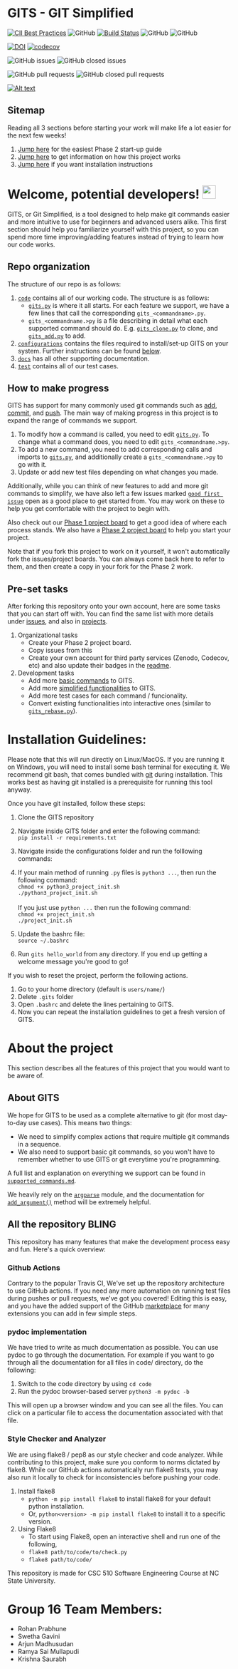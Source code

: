 # GITS - GIT Simplified
[![CII Best Practices](https://bestpractices.coreinfrastructure.org/projects/34/badge)](https://bestpractices.coreinfrastructure.org/projects/34)
![GitHub](https://img.shields.io/github/license/arjunptm/GITS)
[![Build Status](https://github.com/arjunptm/GITS/workflows/Build%20Status/badge.svg)](https://github.com/arjunptm/GITS/actions)
![GitHub](https://img.shields.io/badge/language-python-blue.svg)
![GitHub](https://img.shields.io/badge/language-shell-orange.svg)


[![DOI](https://zenodo.org/badge/DOI/10.5281/zenodo.5532929.svg)](https://doi.org/10.5281/zenodo.5532929)
[![codecov](https://codecov.io/gh/arjunptm/GITS/branch/master/graph/badge.svg?token=KNQPMEDEH2)](https://codecov.io/gh/arjunptm/GITS)

![GitHub issues](https://img.shields.io/github/issues/arjunptm/GITS)
![GitHub closed issues](https://img.shields.io/github/issues-closed/arjunptm/GITS)

![GitHub pull requests](https://img.shields.io/github/issues-pr/arjunptm/GITS)
![GitHub closed pull requests](https://img.shields.io/github/issues-pr-closed/arjunptm/GITS)

[![Alt text](http://i3.ytimg.com/vi/XWzKtZcDmKU/maxresdefault.jpg)](https://www.youtube.com/watch?v=XWzKtZcDmKU)

## Sitemap

Reading all 3 sections before starting your work will make life a lot easier for the next few weeks!
1. [Jump here](#welcome-potential-developers) for the easiest Phase 2 start-up guide
2. [Jump here](#about-the-project) to get information on how this project works
3. [Jump here](#installation-guidelines) if you want installation instructions

# Welcome, potential developers! <img src="https://raw.githubusercontent.com/MartinHeinz/MartinHeinz/master/wave.gif" width="30px">
GITS, or Git Simplified, is a tool designed to help make git commands easier and more intuitive to use for beginners and advanced users alike.
This first section should help you familiarize yourself with this project, so you can spend more time improving/adding features instead of trying to learn how our code works.
<!-- GITS simplifies (makes it human-friendly) many commonly used git commands such as [add](code/gits_add.py), [commit](code/gits_commit.py), [push](code/gits_push.py), and [checkout](code/gits_checkout.py). -->

<!-- The structure of our repo is as follows:
1. [`code`](code) contains all of our working code. The structure is as follows:
   - [`gits.py`](code/gits.py) is where it all starts. For each feature we support, we have a few lines that call the corresponding `gits_<commandname>.py`.
   - `gits_<commandname.>py` is a file describing in detail what each supported command should do. E.g. [`gits_clone.py`](code/gits_clone.py) to clone, and [`gits_add.py`](code/gits_add.py) to add.
   - To modify how a command is called, you need to edit [`gits.py`](code/gits.py). To change what a command does, you need to edit `gits_<commandname.>py`.
   - To add a new command, you need to add corresponding calls and imports to [`gits.py`](code/gits.py), and additionally create a `gits_<commandname.>py` to go with it.
2. [`configurations`](configurations) contains the files required to install/set-up GITS on your system. Further instructions can be found [below](#installation-guidelines).
3. [`docs`](docs) has all other supporting documentation.
4. [`test`](test) contains all of our test cases.  -->

## Repo organization
The structure of our repo is as follows:
1. [`code`](code) contains all of our working code. The structure is as follows:
   - [`gits.py`](code/gits.py) is where it all starts. For each feature we support, we have a few lines that call the corresponding `gits_<commandname>.py`.
   - `gits_<commandname.>py` is a file describing in detail what each supported command should do. E.g. [`gits_clone.py`](code/gits_clone.py) to clone, and [`gits_add.py`](code/gits_add.py) to add.
2. [`configurations`](configurations) contains the files required to install/set-up GITS on your system. Further instructions can be found [below](#installation-guidelines).
3. [`docs`](docs) has all other supporting documentation.
4. [`test`](test) contains all of our test cases. 

## How to make progress
GITS has support for many commonly used git commands such as [add](code/gits_add.py), [commit](code/gits_commit.py), and [push](code/gits_push.py).
The main way of making progress in this project is to expand the range of commands we support. 

1. To modify how a command is called, you need to edit [`gits.py`](code/gits.py). To change what a command does, you need to edit `gits_<commandname.>py`.
2. To add a new command, you need to add corresponding calls and imports to [`gits.py`](code/gits.py), and additionally create a `gits_<commandname.>py` to go with it.
3. Update or add new test files depending on what changes you made.

Additionally, while you can think of new features to add and more git commands to simplify, we have also left a few issues marked [`good first issue`](https://github.com/arjunptm/GITS/labels/good%20first%20issue) open as a good place to get started from. You may work on these to help you get comfortable with the project to begin with. 

Also check out our [Phase 1 project board](https://github.com/arjunptm/GITS/projects/1) to get a good idea of where each process stands. We also have a [Phase 2 project board](https://github.com/arjunptm/GITS/projects/2) to help you start your project.

Note that if you fork this project to work on it yourself, it won't automatically fork the issues/project boards. You can always come back here to refer to them, and then create a copy in your fork for the Phase 2 work.

## Pre-set tasks
After forking this repository onto your own account, here are some tasks that you can start off with. You can find the same list with more details under [issues](https://github.com/arjunptm/GITS/issues), and also in [projects](https://github.com/arjunptm/GITS/projects/1).

1. Organizational tasks
    - Create your Phase 2 project board.
    - Copy issues from this
    - Create your own account for third party services (Zenodo, Codecov, etc) and also update their badges in the [readme](README.md).
2. Development tasks
    - Add more [basic commands](https://github.com/arjunptm/GITS/labels/basic%20feature) to GITS.
    - Add more [simplified functionalities](https://github.com/arjunptm/GITS/labels/advanced%20feature) to GITS.
    - Add more test cases for each command / funcionality.
    - Convert existing functionalities into interactive ones (similar to [`gits_rebase.py`](code/gits_rebase.py)).

# Installation Guidelines:
Please note that this will run directly on Linux/MacOS. If you are running it on Windows, you will need to install some bash terminal for executing it. We recommend git bash, that comes bundled with [git](https://git-scm.com/downloads) during installation. This works best as having git installed is a prerequisite for running this tool anyway.

Once you have git installed, follow these steps: 
1. Clone the GITS repository <br/>
2. Navigate inside GITS folder and enter the following command: <br/> `pip install -r requirements.txt` <br/>
3. Navigate inside the configurations folder and run the folllowing commands: <br/>
4. If your main method of running `.py` files is `python3 ...`, then run the following command: <br/>
  `chmod +x python3_project_init.sh` <br/> 
  `./python3_project_init.sh` <br/><br/>
  If you just use `python ...` then run the following command:  <br/>
  `chmod +x project_init.sh` <br/> 
  `./project_init.sh` <br/> 

5. Update the bashrc file: <br/>
  `source ~/.bashrc` <br/>
6. Run `gits hello_world` from any directory. If you end up getting a welcome message you're good to go! <br/>

If you wish to reset the project, perform the following actions.
1. Go to your home directory (default is `users/name/`)
2. Delete `.gits` folder
3. Open `.bashrc` and delete the lines pertaining to GITS.
4. Now you can repeat the installation guidelines to get a fresh version of GITS.

# About the project
This section describes all the features of this project that you would want to be aware of.

## About GITS
We hope for GITS to be used as a complete alternative to git (for most day-to-day use cases). This means two things:
  - We need to simplify complex actions that require multiple git commands in a sequence.
  - We also need to support basic git commands, so you won't have to remember whether to use GITS or git everytime you're programming.

A full list and explanation on everything we support can be found in [`supported_commands.md`](docs/supported_commands.md).

We heavily rely on the [`argparse`](https://docs.python.org/3/library/argparse.html) module, and the documentation for [`add_argument()`](https://docs.python.org/3/library/argparse.html#argparse.ArgumentParser.add_argument) method will be extremely helpful.

## All the repository BLING
This repository has many features that make the development process easy and fun. Here's a quick overview:

### Github Actions
Contrary to the popular Travis CI, We've set up the repository architecture to use GitHub actions. If you need any more automation on running test files during pushes or pull requests, we've got you covered! Editing this is easy, and you have the added support of the GitHub [marketplace](https://github.com/marketplace) for many extensions you can add in few simple steps. 

### pydoc implementation
We have tried to write as much documentation as possible. You can use pydoc to go through the documentation. 
For example if you want to go through all the documentation for all files in code/ directory, do the following: 

1. Switch to the code directory by using `cd code`<br>
2. Run the pydoc browser-based server `python3 -m pydoc -b `

This will open up a browser window and you can see all the files. You can click on a particular file to access the documentation associated with that file.

### Style Checker and Analyzer
We are using flake8 / pep8 as our style checker and code analyzer. While contributing to this project, make sure you conform to norms dictated by flake8. While our GitHub actions automatically run flake8 tests, you may also run it locally to check for inconsistencies before pushing your code.

1. Install flake8
    - `python -m pip install flake8` to install flake8 for your default python installation.
    - Or, `python<version> -m pip install flake8` to install it to a specific version.
2. Using Flake8
    - To start using Flake8, open an interactive shell and run one of the following,
    - `flake8 path/to/code/to/check.py`
    - `flake8 path/to/code/`

This repository is made for CSC 510 Software Engineering Course at NC State University.

# Group 16 Team Members: 

* Rohan Prabhune
* Swetha Gavini
* Arjun Madhusudan
* Ramya Sai Mullapudi
* Krishna Saurabh
